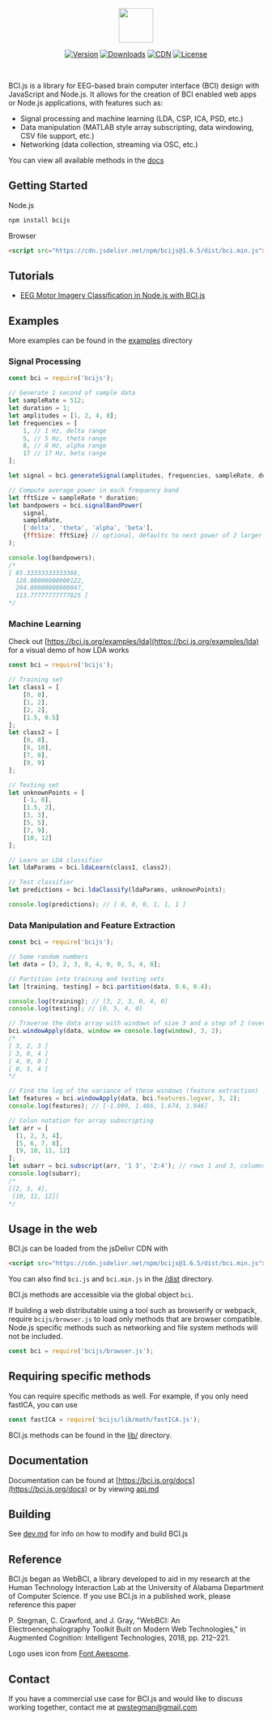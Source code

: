 <p align="center"><img src="static/bcijs-logo.png" height="68px"></p>

<p align="center">
	<a href="https://www.npmjs.com/package/bcijs"><img src="https://img.shields.io/npm/v/bcijs.svg" alt="Version"></a>
	<a href="https://www.npmjs.com/package/bcijs"><img src="https://img.shields.io/npm/dm/bcijs.svg" alt="Downloads"></a>
	<a href="https://www.jsdelivr.com/package/npm/bcijs"><img src="https://data.jsdelivr.com/v1/package/npm/bcijs/badge?style=rounded" alt="CDN"></a>
	<a href="https://github.com/pwstegman/bci.js/blob/master/LICENSE"><img src="https://img.shields.io/npm/l/bcijs.svg" alt="License"></a>
</p>

<br>

BCI.js is a library for EEG-based brain computer interface (BCI) design with JavaScript and Node.js. It allows for the creation of BCI enabled web apps or Node.js applications, with features such as:
 - Signal processing and machine learning (LDA, CSP, ICA, PSD, etc.)
 - Data manipulation (MATLAB style array subscripting, data windowing, CSV file support, etc.)
 - Networking (data collection, streaming via OSC, etc.)
 
You can view all available methods in the [docs](https://bci.js.org/docs/)

## Getting Started

Node.js

```bash
npm install bcijs
```

Browser

```html
<script src="https://cdn.jsdelivr.net/npm/bcijs@1.6.5/dist/bci.min.js"></script>
```

## Tutorials
- [EEG Motor Imagery Classification in Node.js with BCI.js](https://medium.com/@pwstegman/eeg-motor-imagery-classification-in-node-js-with-bci-js-d21f29cf165)

## Examples

More examples can be found in the [examples](https://github.com/pwstegman/bci.js/tree/master/examples) directory

### Signal Processing

```javascript
const bci = require('bcijs');

// Generate 1 second of sample data
let sampleRate = 512;
let duration = 1;
let amplitudes = [1, 2, 4, 8];
let frequencies = [
	1, // 1 Hz, delta range
	5, // 5 Hz, theta range
	8, // 8 Hz, alpha range
	17 // 17 Hz, beta range
];

let signal = bci.generateSignal(amplitudes, frequencies, sampleRate, duration);

// Compute average power in each frequency band
let fftSize = sampleRate * duration;
let bandpowers = bci.signalBandPower(
	signal,
	sampleRate,
	['delta', 'theta', 'alpha', 'beta'],
	{fftSize: fftSize} // optional, defaults to next power of 2 larger than or equal to signal length
);

console.log(bandpowers);
/*
[ 85.33333333333366,
  128.00000000000122,
  204.80000000000047,
  113.77777777777825 ]
*/
```

### Machine Learning

Check out [https://bci.js.org/examples/lda](https://bci.js.org/examples/lda) for a visual demo of how LDA works

```javascript
const bci = require('bcijs');

// Training set
let class1 = [
	[0, 0],
	[1, 2],
	[2, 2],
	[1.5, 0.5]
];
let class2 = [
	[8, 8],
	[9, 10],
	[7, 8],
	[9, 9]
];

// Testing set
let unknownPoints = [
	[-1, 0],
	[1.5, 2],
	[3, 3],
	[5, 5],
	[7, 9],
	[10, 12]
];

// Learn an LDA classifier
let ldaParams = bci.ldaLearn(class1, class2);

// Test classifier
let predictions = bci.ldaClassify(ldaParams, unknownPoints);

console.log(predictions); // [ 0, 0, 0, 1, 1, 1 ]
```

### Data Manipulation and Feature Extraction

```javascript
const bci = require('bcijs');

// Some random numbers
let data = [3, 2, 3, 0, 4, 0, 0, 5, 4, 0];

// Partition into training and testing sets
let [training, testing] = bci.partition(data, 0.6, 0.4);

console.log(training); // [3, 2, 3, 0, 4, 0]
console.log(testing); // [0, 5, 4, 0]

// Traverse the data array with windows of size 3 and a step of 2 (overlap of 1 item per window)
bci.windowApply(data, window => console.log(window), 3, 2);
/*
[ 3, 2, 3 ]
[ 3, 0, 4 ]
[ 4, 0, 0 ]
[ 0, 5, 4 ]
*/

// Find the log of the variance of these windows (feature extraction)
let features = bci.windowApply(data, bci.features.logvar, 3, 2);
console.log(features); // [-1.099, 1.466, 1.674, 1.946]

// Colon notation for array subscripting
let arr = [
  [1, 2, 3, 4],
  [5, 6, 7, 8],
  [9, 10, 11, 12]
];
let subarr = bci.subscript(arr, '1 3', '2:4'); // rows 1 and 3, columns 2 through 4
console.log(subarr);
/*
[[2, 3, 4],
 [10, 11, 12]]
*/
```

## Usage in the web

BCI.js can be loaded from the jsDelivr CDN with

```html
<script src="https://cdn.jsdelivr.net/npm/bcijs@1.6.5/dist/bci.min.js"></script>
```

You can also find `bci.js` and `bci.min.js` in the [/dist](https://github.com/pwstegman/bci.js/tree/master/dist) directory.

BCI.js methods are accessible via the global object `bci`.

If building a web distributable using a tool such as browserify or webpack, require `bcijs/browser.js` to load only methods that are browser compatible. Node.js specific methods such as networking and file system methods will not be included.

```javascript
const bci = require('bcijs/browser.js');
```

## Requiring specific methods

You can require specific methods as well. For example, if you only need fastICA, you can use

```javascript
const fastICA = require('bcijs/lib/math/fastICA.js');
```

BCI.js methods can be found in the [lib/](https://github.com/pwstegman/bci.js/tree/master/lib) directory.

## Documentation

Documentation can be found at [https://bci.js.org/docs](https://bci.js.org/docs) or by viewing [api.md](https://github.com/pwstegman/bci.js/blob/master/docs/docs/api.md)

## Building

See [dev.md](dev.md) for info on how to modify and build BCI.js

## Reference

BCI.js began as WebBCI, a library developed to aid in my research at the Human Technology Interaction Lab at the University of Alabama Department of Computer Science. If you use BCI.js in a published work, please reference this paper

P. Stegman, C. Crawford, and J. Gray, "WebBCI: An Electroencephalography Toolkit Built on Modern Web Technologies," in Augmented Cognition: Intelligent Technologies, 2018, pp. 212–221.

Logo uses icon from [Font Awesome](https://fontawesome.com/license/free).

## Contact

If you have a commercial use case for BCI.js and would like to discuss working together, contact me at [pwstegman@gmail.com](mailto:pwstegman@gmail.com)
